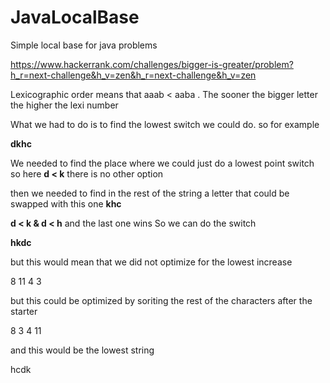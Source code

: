 # JavaLocalBase
 Simple local base for java problems

https://www.hackerrank.com/challenges/bigger-is-greater/problem?h_r=next-challenge&h_v=zen&h_r=next-challenge&h_v=zen

Lexicographic order means that aaab < aaba . The sooner the bigger letter the higher the lexi number

What we had to do is to find the lowest switch we could do. so for example

**dkhc**

We needed to find the place where we could just do a lowest point switch
so here
**d < k**
there is no other option

then we needed to find in the rest of the string a letter that could be swapped with this one
**khc**

**d < k & d < h** and the last one wins
So we can do the switch

**hkdc**

but this would mean that we did not optimize for the lowest increase

8 11 4 3

but this could be optimized by soriting the rest of the characters after the starter

8 3 4 11

and this would be the lowest string

hcdk